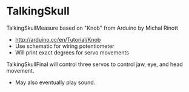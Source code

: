 TalkingSkull
============
TalkingSkullMeasure based on "Knob" from Arduino by Michal Rinott
* http://arduino.cc/en/Tutorial/Knob
* Use schematic for wiring potentiometer
* Will print exact degrees for servo movements

TalkingSkullFinal will control three servos to control jaw, eye, and head movement.
* May also eventually play sound.
